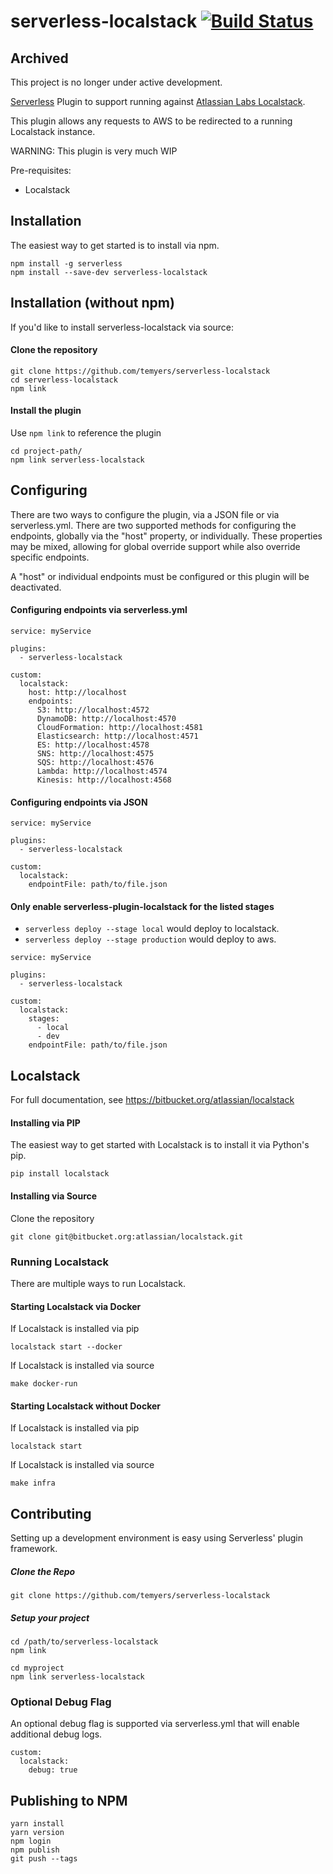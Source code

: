 # serverless-localstack [![Build Status](https://travis-ci.org/temyers/serverless-localstack.svg?branch=master)](https://travis-ci.org/temyers/serverless-localstack)

## Archived
This project is no longer under active development.

[Serverless](https://serverless.com/) Plugin to support running against [Atlassian Labs Localstack](https://github.com/atlassian/localstack).

This plugin allows any requests to AWS to be redirected to a running Localstack instance.

WARNING: This plugin is very much WIP

Pre-requisites:
* Localstack

## Installation

The easiest way to get started is to install via npm.

    npm install -g serverless
    npm install --save-dev serverless-localstack

## Installation (without npm)

If you'd like to install serverless-localstack via source:

#### Clone the repository

```
git clone https://github.com/temyers/serverless-localstack
cd serverless-localstack
npm link      
```

#### Install the plugin

Use `npm link` to reference the plugin

```
cd project-path/
npm link serverless-localstack
```

## Configuring

There are two ways to configure the plugin, via a JSON file or via serverless.yml. There are two supported methods for
configuring the endpoints, globally via the "host" property, or individually. These properties may be mixed, allowing for
global override support while also override specific endpoints.

A "host" or individual endpoints must be configured or this plugin will be deactivated.

#### Configuring endpoints via serverless.yml

```
service: myService

plugins:
  - serverless-localstack

custom:
  localstack:
    host: http://localhost
    endpoints:
      S3: http://localhost:4572
      DynamoDB: http://localhost:4570
      CloudFormation: http://localhost:4581
      Elasticsearch: http://localhost:4571
      ES: http://localhost:4578
      SNS: http://localhost:4575
      SQS: http://localhost:4576
      Lambda: http://localhost:4574
      Kinesis: http://localhost:4568
```

#### Configuring endpoints via JSON

```
service: myService

plugins:
  - serverless-localstack

custom:
  localstack:
    endpointFile: path/to/file.json
```

#### Only enable serverless-plugin-localstack for the listed stages
* ```serverless deploy --stage local``` would deploy to localstack.
* ```serverless deploy --stage production``` would deploy to aws.

```
service: myService

plugins:
  - serverless-localstack

custom:
  localstack:
    stages:
      - local
      - dev
    endpointFile: path/to/file.json
```

## Localstack

For full documentation, see https://bitbucket.org/atlassian/localstack

#### Installing via PIP

The easiest way to get started with Localstack is to install it via Python's pip.

```
pip install localstack
```

#### Installing via Source

Clone the repository
```
git clone git@bitbucket.org:atlassian/localstack.git
```

### Running Localstack

There are multiple ways to run Localstack.

#### Starting Localstack via Docker

If Localstack is installed via pip

```
localstack start --docker
```

If Localstack is installed via source

```
make docker-run
```

#### Starting Localstack without Docker

If Localstack is installed via pip

```
localstack start
```

If Localstack is installed via source

```
make infra
```

## Contributing

Setting up a development environment is easy using Serverless' plugin framework.

##### Clone the Repo

```
git clone https://github.com/temyers/serverless-localstack
```

##### Setup your project

```
cd /path/to/serverless-localstack
npm link

cd myproject
npm link serverless-localstack
```

### Optional Debug Flag

An optional debug flag is supported via serverless.yml that will enable additional debug logs.

```
custom:
  localstack:
    debug: true
```

## Publishing to NPM

```
yarn install
yarn version
npm login
npm publish
git push --tags
```
